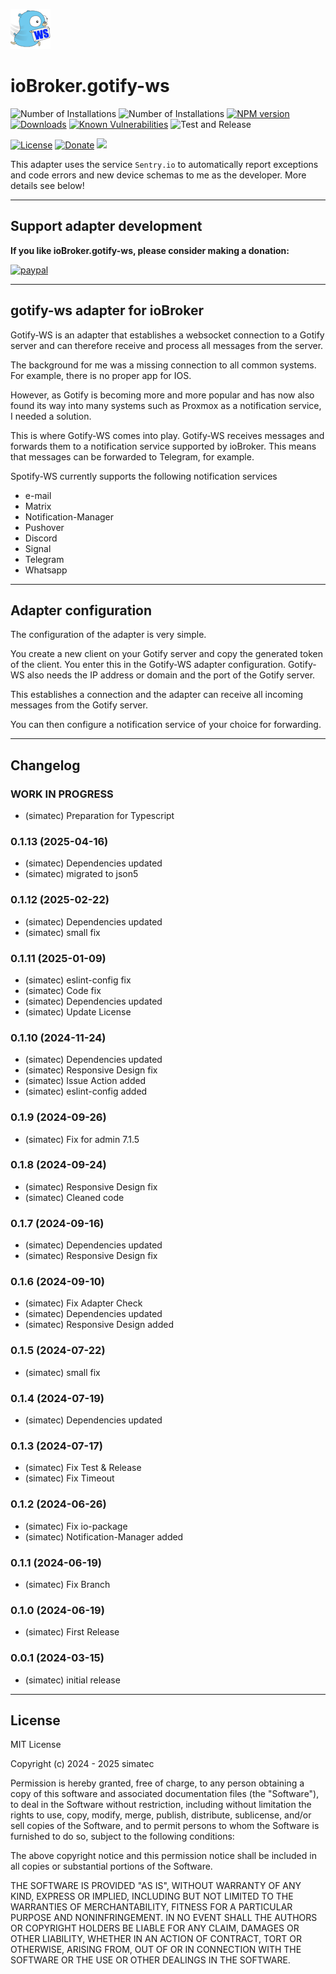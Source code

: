 ![Logo](admin/gotify-ws.png)

# ioBroker.gotify-ws

![Number of Installations](http://iobroker.live/badges/gotify-ws-installed.svg)
![Number of Installations](http://iobroker.live/badges/gotify-ws-stable.svg)
[![NPM version](http://img.shields.io/npm/v/iobroker.gotify-ws.svg)](https://www.npmjs.com/package/iobroker.gotify-ws)
[![Downloads](https://img.shields.io/npm/dm/iobroker.gotify-ws.svg)](https://www.npmjs.com/package/iobroker.gotify-ws)
[![Known Vulnerabilities](https://snyk.io/test/github/simatec/ioBroker.gotify-ws/badge.svg)](https://snyk.io/test/github/simatec/ioBroker.gotify-ws)
![Test and Release](https://github.com/simatec/ioBroker.gotify-ws/workflows/Test%20and%20Release/badge.svg)

[![License](https://img.shields.io/github/license/simatec/ioBroker.gotify-ws?style=flat)](https://github.com/simatec/ioBroker.gotify-ws/blob/master/LICENSE)
[![Donate](https://img.shields.io/badge/paypal-donate%20|%20spenden-blue.svg)](https://paypal.me/mk1676)
[![](https://img.shields.io/static/v1?label=Sponsor&message=%E2%9D%A4&logo=GitHub&color=%23fe8e86)](https://github.com/sponsors/simatec)

This adapter uses the service `Sentry.io` to automatically report exceptions and code errors and new device schemas to me as the developer. More details see below!

---

## Support adapter development

**If you like ioBroker.gotify-ws, please consider making a donation:**

[![paypal](https://www.paypalobjects.com/en_US/DK/i/btn/btn_donateCC_LG.gif)](https://paypal.me/mk1676)

---

## gotify-ws adapter for ioBroker

Gotify-WS is an adapter that establishes a websocket connection to a Gotify server and can therefore receive and process all messages from the server.

The background for me was a missing connection to all common systems.
For example, there is no proper app for IOS.

However, as Gotify is becoming more and more popular and has now also found its way into many systems such as Proxmox as a notification service, I needed a solution.

This is where Gotify-WS comes into play.
Gotify-WS receives messages and forwards them to a notification service supported by ioBroker. This means that messages can be forwarded to Telegram, for example.

Spotify-WS currently supports the following notification services

-   e-mail
-   Matrix
-   Notification-Manager
-   Pushover
-   Discord
-   Signal
-   Telegram
-   Whatsapp

---

## Adapter configuration

The configuration of the adapter is very simple.

You create a new client on your Gotify server and copy the generated token of the client.
You enter this in the Gotify-WS adapter configuration.
Gotify-WS also needs the IP address or domain and the port of the Gotify server.

This establishes a connection and the adapter can receive all incoming messages from the Gotify server.

You can then configure a notification service of your choice for forwarding.

---

## Changelog

<!-- ### **WORK IN PROGRESS** -->
### **WORK IN PROGRESS**
* (simatec) Preparation for Typescript

### 0.1.13 (2025-04-16)

-   (simatec) Dependencies updated
-   (simatec) migrated to json5

### 0.1.12 (2025-02-22)

-   (simatec) Dependencies updated
-   (simatec) small fix

### 0.1.11 (2025-01-09)

-   (simatec) eslint-config fix
-   (simatec) Code fix
-   (simatec) Dependencies updated
-   (simatec) Update License

### 0.1.10 (2024-11-24)

-   (simatec) Dependencies updated
-   (simatec) Responsive Design fix
-   (simatec) Issue Action added
-   (simatec) eslint-config added

### 0.1.9 (2024-09-26)

-   (simatec) Fix for admin 7.1.5

### 0.1.8 (2024-09-24)

-   (simatec) Responsive Design fix
-   (simatec) Cleaned code

### 0.1.7 (2024-09-16)

-   (simatec) Dependencies updated
-   (simatec) Responsive Design fix

### 0.1.6 (2024-09-10)

-   (simatec) Fix Adapter Check
-   (simatec) Dependencies updated
-   (simatec) Responsive Design added

### 0.1.5 (2024-07-22)

-   (simatec) small fix

### 0.1.4 (2024-07-19)

-   (simatec) Dependencies updated

### 0.1.3 (2024-07-17)

-   (simatec) Fix Test & Release
-   (simatec) Fix Timeout

### 0.1.2 (2024-06-26)

-   (simatec) Fix io-package
-   (simatec) Notification-Manager added

### 0.1.1 (2024-06-19)

-   (simatec) Fix Branch

### 0.1.0 (2024-06-19)

-   (simatec) First Release

### 0.0.1 (2024-03-15)

-   (simatec) initial release

---

## License

MIT License

Copyright (c) 2024 - 2025 simatec

Permission is hereby granted, free of charge, to any person obtaining a copy
of this software and associated documentation files (the "Software"), to deal
in the Software without restriction, including without limitation the rights
to use, copy, modify, merge, publish, distribute, sublicense, and/or sell
copies of the Software, and to permit persons to whom the Software is
furnished to do so, subject to the following conditions:

The above copyright notice and this permission notice shall be included in all
copies or substantial portions of the Software.

THE SOFTWARE IS PROVIDED "AS IS", WITHOUT WARRANTY OF ANY KIND, EXPRESS OR
IMPLIED, INCLUDING BUT NOT LIMITED TO THE WARRANTIES OF MERCHANTABILITY,
FITNESS FOR A PARTICULAR PURPOSE AND NONINFRINGEMENT. IN NO EVENT SHALL THE
AUTHORS OR COPYRIGHT HOLDERS BE LIABLE FOR ANY CLAIM, DAMAGES OR OTHER
LIABILITY, WHETHER IN AN ACTION OF CONTRACT, TORT OR OTHERWISE, ARISING FROM,
OUT OF OR IN CONNECTION WITH THE SOFTWARE OR THE USE OR OTHER DEALINGS IN THE
SOFTWARE.
